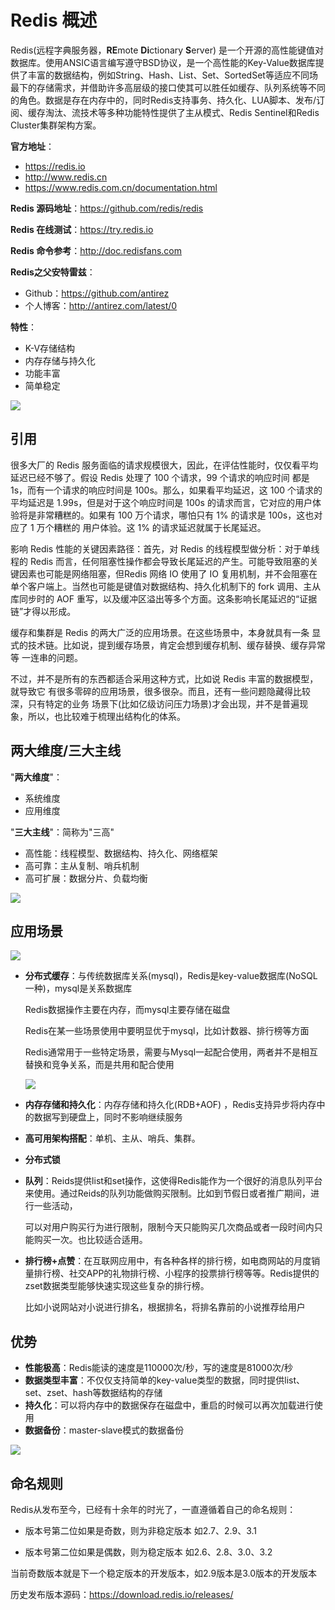 # Redis 概述

Redis(远程字典服务器，**RE**mote **Di**ctionary **S**erver) 是一个开源的高性能键值对数据库。使用ANSIC语言编写遵守BSD协议，是一个高性能的Key-Value数据库提供了丰富的数据结构，例如String、Hash、List、Set、SortedSet等适应不同场最下的存储需求，并借助许多高层级的接口使其可以胜任如缓存、队列系统等不同的角色。数据是存在内存中的，同时Redis支持事务、持久化、LUA脚本、发布/订阅、缓存淘汰、流技术等多种功能特性提供了主从模式、Redis Sentinel和Redis Cluster集群架构方案。

**官方地址**：

- https://redis.io
- http://www.redis.cn
- https://www.redis.com.cn/documentation.html

**Redis 源码地址**：https://github.com/redis/redis

**Redis 在线测试**：https://try.redis.io

**Redis 命令参考**：http://doc.redisfans.com

**Redis之父安特雷兹**：

- Github：https://github.com/antirez
- 个人博客：http://antirez.com/latest/0

**特性**：

- K-V存储结构
- 内存存储与持久化
- 功能丰富
- 简单稳定

![](https://cdn.jsdelivr.net/gh/letengzz/tc2@main/img%E4%B8%8B%E8%BD%BD%20.png)

## 引用

很多大厂的 Redis 服务面临的请求规模很大，因此，在评估性能时，仅仅看平均延迟已经不够了。假设 Redis 处理了 100 个请求，99 个请求的响应时间 都是 1s，而有一个请求的响应时间是 100s。那么，如果看平均延迟，这 100 个请求的平均延迟是 1.99s，但是对于这个响应时间是 100s 的请求而言，它对应的用户体验将是非常糟糕的。如果有 100 万个请求，哪怕只有 1% 的请求是 100s，这也对应了 1 万个糟糕的 用户体验。这 1% 的请求延迟就属于长尾延迟。

影响 Redis 性能的关键因素路径：首先，对 Redis 的线程模型做分析：对于单线程的 Redis 而言，任何阻塞性操作都会导致长尾延迟的产生。可能导致阻塞的关键因素也可能是网络阻塞，但Redis 网络 IO 使用了 IO 复用机制，并不会阻塞在单个客户端上。当然也可能是键值对数据结构、持久化机制下的 fork 调用、主从库同步时的 AOF 重写，以及缓冲区溢出等多个方面。这条影响长尾延迟的“证据 链”才得以形成。

缓存和集群是 Redis 的两大广泛的应用场景。在这些场景中，本身就具有一条 显式的技术链。比如说，提到缓存场景，肯定会想到缓存机制、缓存替换、缓存异常等 一连串的问题。

不过，并不是所有的东西都适合采用这种方式，比如说 Redis 丰富的数据模型，就导致它 有很多零碎的应用场景，很多很杂。而且，还有一些问题隐藏得比较深，只有特定的业务 场景下(比如亿级访问压力场景)才会出现，并不是普遍现象，所以，也比较难于梳理出结构化的体系。

## 两大维度/三大主线

"**两大维度**"：

- 系统维度
- 应用维度

"**三大主线**"：简称为"三高"

- 高性能：线程模型、数据结构、持久化、网络框架
- 高可靠：主从复制、哨兵机制
- 高可扩展：数据分片、负载均衡

![](https://cdn.jsdelivr.net/gh/letengzz/tc2@main/img%E4%B8%8B%E8%BD%BD.jpeg)

## 应用场景

![](https://cdn.jsdelivr.net/gh/letengzz/tc2@main/img%E4%B8%8B%E8%BD%BD-9914224.png)

- **分布式缓存**：与传统数据库关系(mysql)，Redis是key-value数据库(NoSQL一种)，mysql是关系数据库

  Redis数据操作主要在内存，而mysql主要存储在磁盘

  Redis在某一些场景使用中要明显优于mysql，比如计数器、排行榜等方面

  Redis通常用于一些特定场景，需要与Mysql一起配合使用，两者并不是相互替换和竞争关系，而是共用和配合使用

  ![](https://cdn.jsdelivr.net/gh/letengzz/tc2@main/img%E4%B8%8B%E8%BD%BD.png)

- **内存存储和持久化**：内存存储和持久化(RDB+AOF) ，Redis支持异步将内存中的数据写到硬盘上，同时不影响继续服务

- **高可用架构搭配**：单机、主从、哨兵、集群。

- **分布式锁**

- **队列**：Reids提供list和set操作，这使得Redis能作为一个很好的消息队列平台来使用。通过Reids的队列功能做购买限制。比如到节假日或者推广期间，进行一些活动，

  可以对用户购买行为进行限制，限制今天只能购买几次商品或者一段时间内只能购买一次。也比较适合适用。

- **排行榜+点赞**：在互联网应用中，有各种各样的排行榜，如电商网站的月度销量排行榜、社交APP的礼物排行榜、小程序的投票排行榜等等。Redis提供的zset数据类型能够快速实现这些复杂的排行榜。

  比如小说网站对小说进行排名，根据排名，将排名靠前的小说推荐给用户

## 优势

- **性能极高**：Redis能读的速度是110000次/秒，写的速度是81000次/秒
- **数据类型丰富**：不仅仅支持简单的key-value类型的数据，同时提供list、set、zset、hash等数据结构的存储
- **持久化**：可以将内存中的数据保存在磁盘中，重启的时候可以再次加载进行使用
- **数据备份**：master-slave模式的数据备份

![](https://cdn.jsdelivr.net/gh/letengzz/tc2@main/img202404072217680.png)

## 命名规则

Redis从发布至今，已经有十余年的时光了，一直遵循着自己的命名规则：

- 版本号第二位如果是奇数，则为非稳定版本 如2.7、2.9、3.1

- 版本号第二位如果是偶数，则为稳定版本 如2.6、2.8、3.0、3.2

当前奇数版本就是下一个稳定版本的开发版本，如2.9版本是3.0版本的开发版本

 历史发布版本源码：https://download.redis.io/releases/